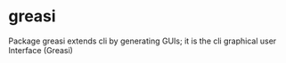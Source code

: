 # greasi
Package greasi extends cli by generating GUIs; it is the cli graphical user Interface (Greasi)  
